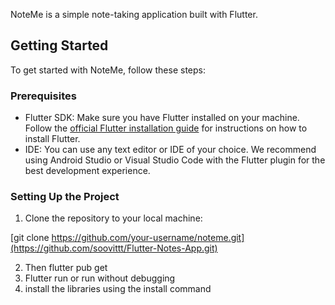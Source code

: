 NoteMe is a simple note-taking application built with Flutter.

## Getting Started

To get started with NoteMe, follow these steps:

### Prerequisites

- Flutter SDK: Make sure you have Flutter installed on your machine. Follow the [official Flutter installation guide](https://flutter.dev/docs/get-started/install) for instructions on how to install Flutter.
- IDE: You can use any text editor or IDE of your choice. We recommend using Android Studio or Visual Studio Code with the Flutter plugin for the best development experience.

### Setting Up the Project

1. Clone the repository to your local machine:

[git clone https://github.com/your-username/noteme.git](https://github.com/soovittt/Flutter-Notes-App.git)

2. Then flutter pub get
3. Flutter run or run without debugging
4. install the libraries using the install command
